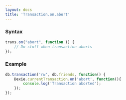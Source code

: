 ```yaml
---
layout: docs
title: 'Transaction.on.abort'
---
```

### Syntax

```javascript
trans.on("abort", function () {
    // Do stuff when transaction aborts
});
```

### Example

```javascript
db.transaction('rw', db.friends, function() {
    Dexie.currentTransaction.on('abort', function(){
        console.log('Transaction aborted');
    });
});
```
